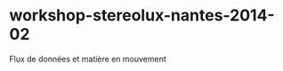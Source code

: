 workshop-stereolux-nantes-2014-02
=================================

Flux de données et matière en mouvement
